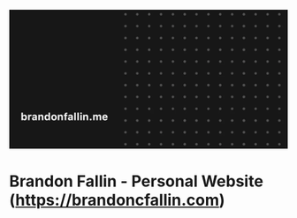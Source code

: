 ![twitter-card](/assets/images/twitter-card.webp)

# Brandon Fallin - Personal Website (https://brandoncfallin.com)

